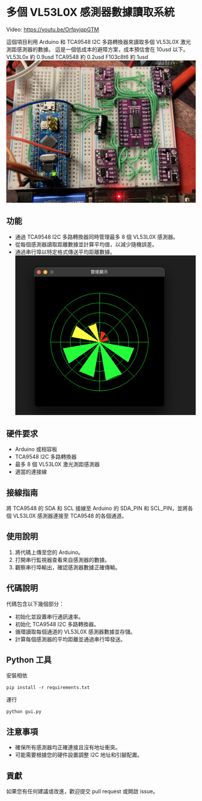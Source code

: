 # 多個 VL53L0X 感測器數據讀取系統

Video:
https://youtu.be/OrfpyjqpGTM

這個項目利用 Arduino 和 TCA9548 I2C 多路轉換器來讀取多個 VL53L0X 激光測距感測器的數據。
這是一個低成本的避障方案，成本預估會在 10usd 以下。
VL53L0x 約 0.9usd
TCA9548 約 0.2usd
F103c8t6 約 1usd
![./doc/hw.jpeg](./doc/hw.jpeg)

## 功能

- 通過 TCA9548 I2C 多路轉換器同時管理最多 8 個 VL53L0X 感測器。
- 從每個感測器讀取距離數據並計算平均值，以減少隨機誤差。
- 通過串行埠以特定格式傳送平均距離數據。
  ![./doc/gui.png](./doc/gui.png)

## 硬件要求

- Arduino 或相容板
- TCA9548 I2C 多路轉換器
- 最多 8 個 VL53L0X 激光測距感測器
- 適當的連接線

## 接線指南

將 TCA9548 的 SDA 和 SCL 接線至 Arduino 的 SDA_PIN 和 SCL_PIN，並將各個 VL53L0X 感測器連接至 TCA9548 的各個通道。

## 使用說明

1. 將代碼上傳至您的 Arduino。
2. 打開串行監視器查看來自感測器的數據。
3. 觀察串行埠輸出，確認感測器數據正確傳輸。

## 代碼說明

代碼包含以下幾個部分：

- 初始化並設置串行通訊速率。
- 初始化 TCA9548 I2C 多路轉換器。
- 循環讀取每個通道的 VL53L0X 感測器數據並存儲。
- 計算每個感測器的平均距離並通過串行埠發送。

## Python 工具

安裝相依

```
pip install -r requirements.txt
```

運行

```
python gui.py
```

## 注意事項

- 確保所有感測器均正確連接且沒有地址衝突。
- 可能需要根據您的硬件設置調整 I2C 地址和引腳配置。

## 貢獻

如果您有任何建議或改進，歡迎提交 pull request 或開啟 issue。
